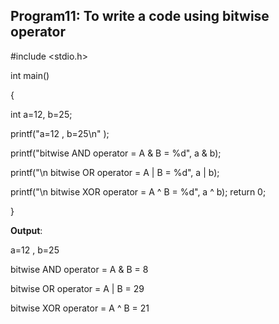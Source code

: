 ## Program11: To write a code using bitwise operator
#include <stdio.h>

int main()

{

int a=12, b=25;

printf("a=12 , b=25\n" );

printf("bitwise AND operator = A & B = %d", a & b);

printf("\n bitwise OR operator = A | B = %d", a | b);

printf("\n bitwise XOR operator = A ^ B = %d", a ^ b);
return 0;

}

**Output**:

a=12 , b=25

bitwise AND operator = A & B = 8

bitwise OR operator = A | B = 29

bitwise XOR operator = A ^ B = 21
